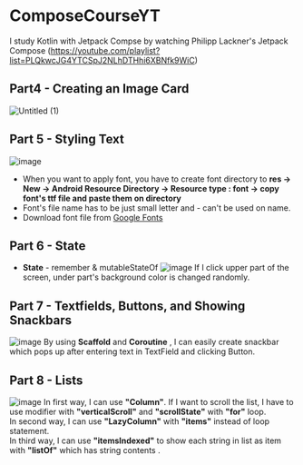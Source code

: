 # ComposeCourseYT
I study Kotlin with Jetpack Compse by watching  Philipp Lackner's Jetpack Compose (https://youtube.com/playlist?list=PLQkwcJG4YTCSpJ2NLhDTHhi6XBNfk9WiC)

## Part4 - Creating an Image Card
![Untitled (1)](https://user-images.githubusercontent.com/52899340/135005754-bbded908-0c04-4fd6-ac30-924dd177aa27.png)

## Part 5 - Styling Text
![image](https://user-images.githubusercontent.com/52899340/135008281-2b9d3986-8b56-413a-a0ea-ccb783af26fd.png)
- When you want to apply font, you have to create font directory to __res -> New -> Android Resource Directory -> Resource type : font -> copy font's ttf file and paste them on directory__
- Font's file name has to be just small letter and - can't be used on name.
- Download font file from [Google Fonts](https://fonts.google.com/)

## Part 6 - State
- **State** - remember & mutableStateOf
![image](https://user-images.githubusercontent.com/52899340/135186612-36c8a650-5138-4d5f-9698-ce29f7eb9937.png)
If I click upper part of the screen, under part's background color is changed randomly.

## Part 7 - Textfields, Buttons, and Showing Snackbars
![image](https://user-images.githubusercontent.com/52899340/135391747-158783a7-9000-4f35-8666-5edbaf7228c5.png)
By using **Scaffold** and **Coroutine** , I can easily create snackbar which pops up after entering text in TextField and clicking Button.

## Part 8 - Lists
![image](https://user-images.githubusercontent.com/52899340/135551136-5debdd94-3412-423d-9433-82221549baf5.png)
In first way, I can use **"Column"**. If I want to scroll the list, I have to use modifier with **"verticalScroll"** and **"scrollState"** with **"for"** loop. <br>
In second way, I can use **"LazyColumn"** with **"items"** instead of loop statement. <br>
In third way, I can use **"itemsIndexed"** to show each string in list as item with **"listOf"** which has string contents .
